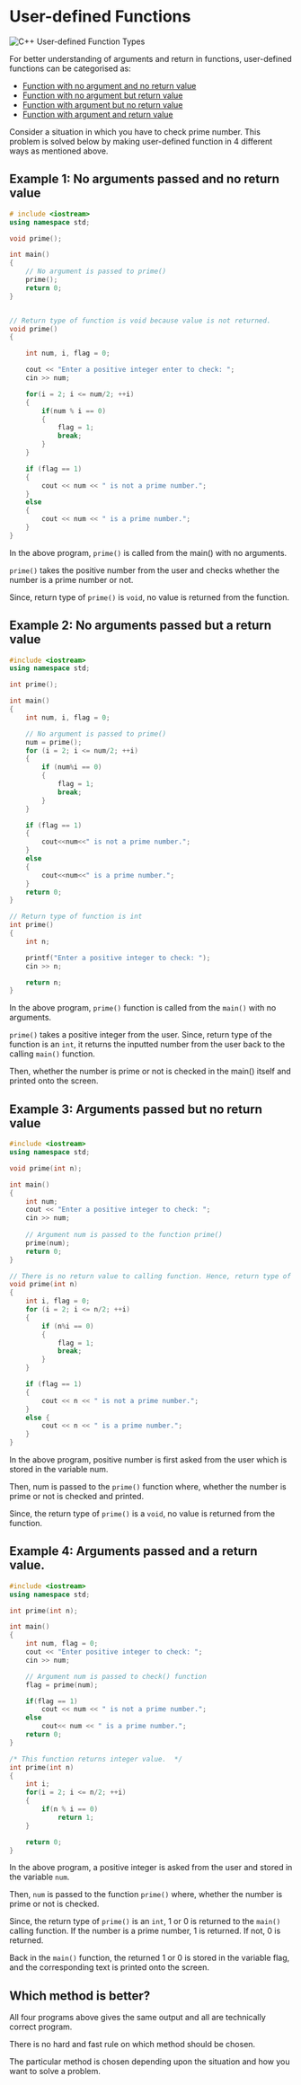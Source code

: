# User-defined Functions

![C++ User-defined Function Types](https://cdn.programiz.com/sites/tutorial2program/files/cpp-user-defined-function-types.jpg)

For better understanding of arguments and return in functions, user-defined functions can be categorised as:

* [Function with no argument and no return value](https://www.programiz.com/cpp-programming/user-defined-function-types#no_argument_no_return)
* [Function with no argument but return value](https://www.programiz.com/cpp-programming/user-defined-function-types#no_argument_yes_return)
* [Function with argument but no return value](https://www.programiz.com/cpp-programming/user-defined-function-types#yes_argument_no_return)
* [Function with argument and return value](https://www.programiz.com/cpp-programming/user-defined-function-types#yes_argument_yes_return)

Consider a situation in which you have to check prime number. This problem is solved below by making user-defined function in 4 different ways as mentioned above.

## Example 1: No arguments passed and no return value

```cpp
# include <iostream>
using namespace std;

void prime();

int main()
{
    // No argument is passed to prime()
    prime();
    return 0;
}


// Return type of function is void because value is not returned.
void prime()
{

    int num, i, flag = 0;

    cout << "Enter a positive integer enter to check: ";
    cin >> num;

    for(i = 2; i <= num/2; ++i)
    {
        if(num % i == 0)
        {
            flag = 1; 
            break;
        }
    }

    if (flag == 1)
    {
        cout << num << " is not a prime number.";
    }
    else
    {
        cout << num << " is a prime number.";
    }
}
```

In the above program, `prime()` is called from the main\(\) with no arguments.

`prime()` takes the positive number from the user and checks whether the number is a prime number or not.

Since, return type of `prime()` is `void`, no value is returned from the function.

## Example 2: No arguments passed but a return value

```cpp
#include <iostream>
using namespace std;

int prime();

int main()
{
    int num, i, flag = 0;

    // No argument is passed to prime()
    num = prime();
    for (i = 2; i <= num/2; ++i)
    {
        if (num%i == 0)
        {
            flag = 1;
            break;
        }
    }

    if (flag == 1)
    {
        cout<<num<<" is not a prime number.";
    }
    else
    {
        cout<<num<<" is a prime number.";
    }
    return 0;
}

// Return type of function is int
int prime()
{
    int n;

    printf("Enter a positive integer to check: ");
    cin >> n;

    return n;
}
```

In the above program, `prime()` function is called from the `main()` with no arguments.

`prime()` takes a positive integer from the user. Since, return type of the function is an `int`, it returns the inputted number from the user back to the calling `main()` function.

Then, whether the number is prime or not is checked in the main\(\) itself and printed onto the screen.

## Example 3: Arguments passed but no return value

```cpp
#include <iostream>
using namespace std;

void prime(int n);

int main()
{
    int num;
    cout << "Enter a positive integer to check: ";
    cin >> num;
    
    // Argument num is passed to the function prime()
    prime(num);
    return 0;
}

// There is no return value to calling function. Hence, return type of function is void. */
void prime(int n)
{
    int i, flag = 0;
    for (i = 2; i <= n/2; ++i)
    {
        if (n%i == 0)
        {
            flag = 1;
            break;
        }
    }

    if (flag == 1)
    {
        cout << n << " is not a prime number.";
    }
    else {
        cout << n << " is a prime number.";
    }
}
```

In the above program, positive number is first asked from the user which is stored in the variable num.

Then, num is passed to the `prime()` function where, whether the number is prime or not is checked and printed.

Since, the return type of `prime()` is a `void`, no value is returned from the function.

## Example 4: Arguments passed and a return value.

```cpp
#include <iostream>
using namespace std;

int prime(int n);

int main()
{
    int num, flag = 0;
    cout << "Enter positive integer to check: ";
    cin >> num;

    // Argument num is passed to check() function
    flag = prime(num);

    if(flag == 1)
        cout << num << " is not a prime number.";
    else
        cout<< num << " is a prime number.";
    return 0;
}

/* This function returns integer value.  */
int prime(int n)
{
    int i;
    for(i = 2; i <= n/2; ++i)
    {
        if(n % i == 0)
            return 1;
    }

    return 0;
}
```

In the above program, a positive integer is asked from the user and stored in the variable `num`.

Then, `num` is passed to the function `prime()` where, whether the number is prime or not is checked.

Since, the return type of `prime()` is an `int`, 1 or 0 is returned to the `main()` calling function. If the number is a prime number, 1 is returned. If not, 0 is returned.

Back in the `main()` function, the returned 1 or 0 is stored in the variable flag, and the corresponding text is printed onto the screen.

## Which method is better?

All four programs above gives the same output and all are technically correct program.

There is no hard and fast rule on which method should be chosen.

The particular method is chosen depending upon the situation and how you want to solve a problem.

